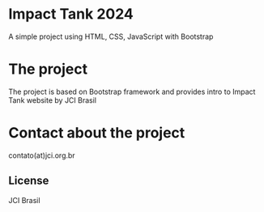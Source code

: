 # Impact Tank 2024
A simple project using HTML, CSS, JavaScript with Bootstrap

# The project
The project is based on Bootstrap framework and provides intro to Impact Tank website by JCI Brasil

# Contact about the project
contato(at)jci.org.br

## License
JCI Brasil

